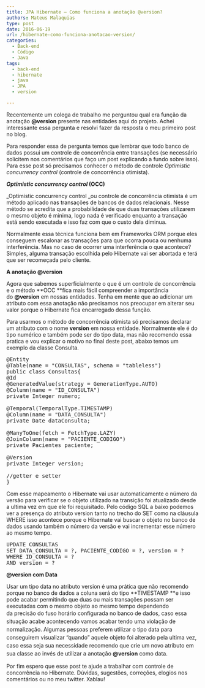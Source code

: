 ```yaml
---
title: JPA Hibernate – Como funciona a anotação @version?
authors: Mateus Malaquias
type: post
date: 2016-06-19
url: /hibernate-como-funciona-anotacao-version/
categories:
  - Back-end
  - Código
  - Java
tags:
  - back-end
  - hibernate
  - java
  - JPA
  - version

---
```

Recentemente um colega de trabalho me perguntou qual era função da anotação **@version** presente nas entidades aqui do projeto. Achei interessante essa pergunta e resolvi fazer da resposta o meu primeiro post no blog.

Para responder essa de pergunta temos que lembrar que todo banco de dados possui um controle de concorrência entre transações (se necessário solicitem nos comentários que faço um post explicando a fundo sobre isso). Para esse post só precisamos conhecer o método de controle _Optimistic concurrency control_ (controle de concorrência otimista).

**_Optimistic concurrency control_ (OCC)**

_Optimistic concurrency control _ou controle de concorrência otimista é um método aplicado nas transações de bancos de dados relacionais. Nesse método se acredita que a probabilidade de que duas transações utilizarem o mesmo objeto é minima, logo nada é verificado enquanto a transação está sendo executada e isso faz com que o custo dela diminua.

Normalmente essa técnica funciona bem em Frameworks ORM porque eles conseguem escalonar as transações para que ocorra pouca ou nenhuma interferência. Mas no caso de ocorrer uma interferência o que acontece? Simples, alguma transação escolhida pelo Hibernate vai ser abortada e terá que ser recomeçada pelo cliente.

**A anotação @version**

Agora que sabemos superficialmente o que é um controle de concorrência e o método **OCC **fica mais fácil compreender a importância do **@version** em nossas entidades. Tenha em mente que ao adicionar um atributo com essa anotação não precisamos nos preocupar em alterar seu valor porque o Hibernate fica encarregado dessa função.

Para usarmos o método de concorrência otimista só precisamos declarar um atributo com o nome **version** em nossa entidade. Normalmente ele é do tipo numérico e também pode ser do tipo data, mas não recomendo essa pratica e vou explicar o motivo no final deste post, abaixo temos um exemplo da classe Consulta.

<pre class="lang-java">@Entity
@Table(name = "CONSULTAS", schema = "tableless")
public class Consultas{
@Id
@GeneratedValue(strategy = GenerationType.AUTO)
@Column(name = "ID_CONSULTA")
private Integer numero;

@Temporal(TemporalType.TIMESTAMP)
@Column(name = "DATA_CONSULTA")
private Date dataConsulta;

@ManyToOne(fetch = FetchType.LAZY)
@JoinColumn(name = "PACIENTE_CODIGO")
private Pacientes paciente;

@Version
private Integer version;

//getter e setter
}
</pre>

Com esse mapeamento o Hibernate vai usar automaticamente o número da versão para verificar se o objeto utilizado na transição foi atualizado desde a ultima vez em que ele foi requisitado. Pelo código SQL a baixo podemos ver a presença do atributo version tanto no trecho do SET como na cláusula WHERE isso acontece porque o Hibernate vai buscar o objeto no banco de dados usando também o número da versão e vai incrementar esse número ao mesmo tempo.

<pre class="lang-sql">UPDATE CONSULTAS 
SET DATA_CONSULTA = ?, PACIENTE_CODIGO = ?, version = ?
WHERE ID_CONSULTA = ? 
AND version = ?</pre>

**@version com Data**

Usar um tipo data no atributo version é uma prática que não recomendo porque no banco de dados a coluna será do tipo **TIMESTAMP **e isso pode acabar permitindo que duas ou mais transações possam ser executadas com o mesmo objeto ao mesmo tempo dependendo da precisão do fuso horário configurada no banco de dados, c<span style="line-height: 1.5">aso essa situação acabe acontecendo vamos acabar tendo uma violação de normalização. Algumas pessoas preferem utilizar o tipo data para conseguirem visualizar &#8220;quando&#8221; aquele objeto foi alterado pela ultima vez, caso essa seja sua necessidade recomendo que crie um novo atributo em sua classe ao invés de utilizar a anotação <strong>@version</strong> como data.</p> 

<p>
  Por fim espero que esse post te ajude a trabalhar com controle de concorrência no Hibernate. Dúvidas, sugestões, correções, elogios nos comentários ou no meu twitter. Xablau!
</p>